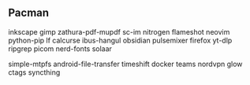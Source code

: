 ## Pacman
inkscape
gimp
zathura-pdf-mupdf
sc-im
nitrogen
flameshot
neovim
python-pip
lf
calcurse
ibus-hangul
obsidian
pulsemixer
firefox
yt-dlp
ripgrep
picom
nerd-fonts
solaar

simple-mtpfs
android-file-transfer
timeshift
docker
teams
nordvpn
glow
ctags
syncthing
